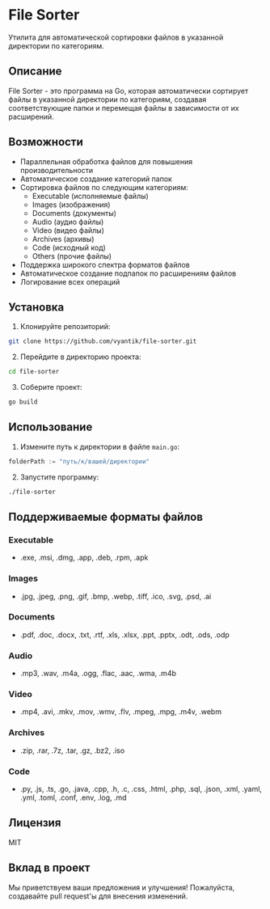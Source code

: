# File Sorter

Утилита для автоматической сортировки файлов в указанной директории по категориям.

## Описание

File Sorter - это программа на Go, которая автоматически сортирует файлы в указанной директории по категориям, создавая соответствующие папки и перемещая файлы в зависимости от их расширений.

## Возможности

- Параллельная обработка файлов для повышения производительности
- Автоматическое создание категорий папок
- Сортировка файлов по следующим категориям:
  - Executable (исполняемые файлы)
  - Images (изображения)
  - Documents (документы)
  - Audio (аудио файлы)
  - Video (видео файлы)
  - Archives (архивы)
  - Code (исходный код)
  - Others (прочие файлы)
- Поддержка широкого спектра форматов файлов
- Автоматическое создание подпапок по расширениям файлов
- Логирование всех операций

## Установка

1. Клонируйте репозиторий:
```bash
git clone https://github.com/vyantik/file-sorter.git
```

2. Перейдите в директорию проекта:
```bash
cd file-sorter
```

3. Соберите проект:
```bash
go build
```

## Использование

1. Измените путь к директории в файле `main.go`:
```go
folderPath := "путь/к/вашей/директории"
```

2. Запустите программу:
```bash
./file-sorter
```

## Поддерживаемые форматы файлов

### Executable
- .exe, .msi, .dmg, .app, .deb, .rpm, .apk

### Images
- .jpg, .jpeg, .png, .gif, .bmp, .webp, .tiff, .ico, .svg, .psd, .ai

### Documents
- .pdf, .doc, .docx, .txt, .rtf, .xls, .xlsx, .ppt, .pptx, .odt, .ods, .odp

### Audio
- .mp3, .wav, .m4a, .ogg, .flac, .aac, .wma, .m4b

### Video
- .mp4, .avi, .mkv, .mov, .wmv, .flv, .mpeg, .mpg, .m4v, .webm

### Archives
- .zip, .rar, .7z, .tar, .gz, .bz2, .iso

### Code
- .py, .js, .ts, .go, .java, .cpp, .h, .c, .css, .html, .php, .sql, .json, .xml, .yaml, .yml, .toml, .conf, .env, .log, .md

## Лицензия

MIT

## Вклад в проект

Мы приветствуем ваши предложения и улучшения! Пожалуйста, создавайте pull request'ы для внесения изменений.
